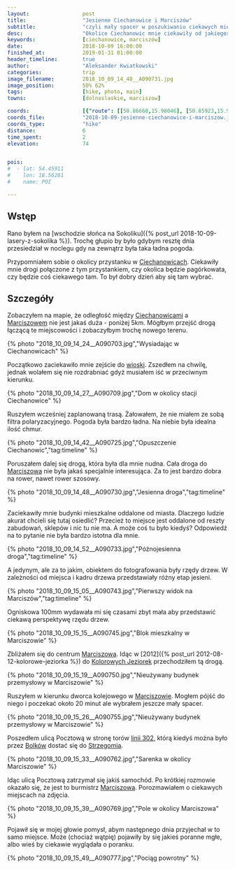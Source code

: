 ```yaml
---
layout:                 post
title:                  "Jesienne Ciechanowice i Marciszów"
subtitle:               "czyli mały spacer w poszukiwaniu ciekawych miejsc"
desc:                   "Okolice Ciechanowic mnie ciekawiły od jakiegoś czasu. Chciałem je zwiedzić rowerem ale nie miałem jeszcze czasu. Nie mówiąc o pogodzie w tym roku. Postanowiłem przejść się i zobaczyć, co zobaczę. Jak zwykle oczekiwałem czegoś innego niż dostałem."
keywords:               [ciechanowice, marciszów]
date:                   2018-10-09 16:00:00
finished_at:            2019-01-31 01:00:00
header_timeline:        true
author:                 "Aleksander Kwiatkowski"
categories:             trip
image_filename:         2018_10_09_14_48__A090731.jpg
image_position:         50% 62%
tags:                   [hike, photo, main]
towns:                  [dolnoslaskie, marciszow]

coords:                 [{"route": [[50.86660,15.98046], [50.85923,15.97711], [50.85013,15.98973], [50.85414,16.00338], [50.85191,16.01007], [50.85544,16.01531]], "type": "hike"}]
coords_file:            "2018-10-09-jesienne-ciechanowice-i-marciszow.json"
coords_type:            "hike"
distance:               6
time_spent:             2
elevation:              74


pois:
#  - lat: 54.45911
#    lon: 18.56281
#    name: POI

---
```


[wiki-linia-302]: https://pl.wikipedia.org/wiki/Linia_kolejowa_nr_302
[wiki-ciechanowice]: https://pl.wikipedia.org/wiki/Ciechanowice
[wiki-marciszow]: https://pl.wikipedia.org/wiki/Marcisz%C3%B3w
[wiki-kolorowe-jeziora]: https://pl.wikipedia.org/wiki/Kolorowe_jeziorka
[wiki-bolkow]: https://pl.wikipedia.org/wiki/Bolk%C3%B3w
[wiki-strzegom]: https://pl.wikipedia.org/wiki/Strzegom

## Wstęp

Rano byłem na [wschodzie słońca na Sokoliku]({% post_url 2018-10-09-lasery-z-sokolika %}).
Trochę głupio by było gdybym resztę dnia przesiedział w noclegu gdy na zewnątrz
była taka ładna pogoda.

Przypomniałem sobie o okolicy przystanku w [Ciechanowicach][wiki-ciechanowice].
Ciekawiły mnie drogi połączone z tym przystankiem, czy okolica będzie
pagórkowata, czy będzie coś ciekawego tam.
To był dobry dzień aby się tam wybrać.

## Szczegóły

Zobaczyłem na mapie, że odległość między [Ciechanowicami][wiki-ciechanowice]
a [Marciszowem][wiki-marciszow] nie jest jakaś duża - poniżej 5km. Mógłbym przejść drogą
łączącą te miejscowości i zobaczyłbym trochę nowego terenu.

{% photo "2018_10_09_14_24__A090703.jpg","Wysiadając w Ciechanowicach" %}

Początkowo zaciekawiło mnie zejście do [wioski][wiki-ciechanowice].
Zszedłem na chwilę, jednak wolałem się nie rozdrabniać gdyż musiałem iść
w przeciwnym kierunku.

{% photo "2018_10_09_14_27__A090709.jpg","Dom w okolicy stacji Ciechanowice" %}

Ruszyłem wcześniej zaplanowaną trasą. Żałowałem, że nie miałem ze sobą filtra
polaryzacyjnego. Pogoda była bardzo ładna. Na niebie była idealna ilość chmur.

{% photo "2018_10_09_14_42__A090725.jpg","Opuszczenie Ciechanowic","tag:timeline" %}

Poruszałem dalej się drogą, która była dla mnie nudna. Cała droga do
[Marciszowa][wiki-marciszow] nie była jakaś specjalnie interesująca.
Za to jest bardzo dobra na rower, nawet rower szosowy.

{% photo "2018_10_09_14_48__A090730.jpg","Jesienna droga","tag:timeline" %}

Zaciekawiły mnie budynki mieszkalne oddalone od miasta. Dlaczego ludzie akurat
chcieli się tutaj osiedlić? Przecież to miejsce jest oddalone od reszty zabudowań,
sklepów i nic tu nie ma. A może coś tu było kiedyś? Odpowiedź na to pytanie nie była
bardzo istotna dla mnie.

{% photo "2018_10_09_14_52__A090733.jpg","Późnojesienna droga","tag:timeline" %}

A jedynym, ale za to jakim, obiektem do fotografowania były rzędy drzew. W zależności od
miejsca i kadru drzewa przedstawiały różny etap jesieni.

{% photo "2018_10_09_15_05__A090743.jpg","Pierwszy widok na Marciszów","tag:timeline" %}

Ogniskowa 100mm wydawała mi się czasami zbyt mała aby przedstawić ciekawą
perspektywę rzędu drzew.

{% photo "2018_10_09_15_15__A090745.jpg","Blok mieszkalny w Marciszowie" %}

Zbliżałem się do centrum [Marciszowa][wiki-marciszow]. Idąc w
[2012]({% post_url 2012-08-12-kolorowe-jeziorka %}) do
[Kolorowych Jeziorek][wiki-kolorowe-jeziora] przechodziłem tą drogą.

{% photo "2018_10_09_15_19__A090750.jpg","Nieużywany budynek przemysłowy w Marciszowie" %}

Ruszyłem w kierunku dworca kolejowego w [Marciszowie][wiki-marciszow]. Mogłem
pójść do niego i poczekać około 20 minut ale wybrałem jeszcze mały spacer.

{% photo "2018_10_09_15_26__A090755.jpg","Nieużywany budynek przemysłowy w Marciszowie" %}

Poszedłem ulicą Pocztową w stronę torów [linii 302][wiki-linia-302], którą kiedyś
można było przez [Bolków][wiki-bolkow] dostać się do [Strzegomia][wiki-strzegom].

{% photo "2018_10_09_15_33__A090762.jpg","Sarenka w okolicy Marciszowie" %}

Idąc ulicą Pocztową zatrzymał się jakiś samochód. Po krótkiej rozmowie
okazało się, że jest to burmistrz [Marciszowa][wiki-marciszow].
Porozmawiałem o ciekawych miejscach na zdjęcia.

{% photo "2018_10_09_15_39__A090769.jpg","Pole w okolicy Marciszowa" %}

Pojawił się w mojej głowie pomysł, abym
następnego dnia przyjechał w to samo miejsce. Może (chociaż wątpię)
pojawiły by się jakieś poranne mgłe, albo wieś by ciekawie wyglądała
o poranku.

{% photo "2018_10_09_15_49__A090777.jpg","Pociąg powrotny" %}
